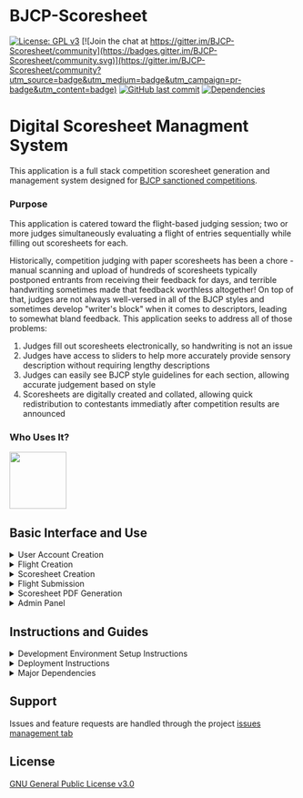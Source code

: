 # BJCP-Scoresheet

[![License: GPL v3](https://img.shields.io/badge/License-GPLv3-blue.svg)](https://www.gnu.org/licenses/gpl-3.0)
[![Join the chat at https://gitter.im/BJCP-Scoresheet/community](https://badges.gitter.im/BJCP-Scoresheet/community.svg)](https://gitter.im/BJCP-Scoresheet/community?utm_source=badge&utm_medium=badge&utm_campaign=pr-badge&utm_content=badge)
[![GitHub last commit](https://img.shields.io/github/last-commit/CIA-Homebrew/BJCP-Scoresheet.svg)](https://github.com/CIA-Homebrew/BJCP-Scoresheet)
[![Dependencies](https://david-dm.org/CIA-Homebrew/BJCP-Scoresheet.svg)](https://david-dm.org/cia-homebrew/BJCP-scoresheet)

# Digital Scoresheet Managment System
This application is a full stack competition scoresheet generation and management system designed for [BJCP sanctioned competitions](https://www.bjcp.org/compcenter.php).

### Purpose
This application is catered toward the flight-based judging session; two or more judges simultaneously evaluating a flight of entries sequentially while filling out scoresheets for each. 

Historically, competition judging with paper scoresheets has been a chore - manual scanning and upload of hundreds of scoresheets typically postponed entrants from receiving their feedback for days, and terrible handwriting sometimes made that feedback worthless altogether! On top of that, judges are not always well-versed in all of the BJCP styles and sometimes develop "writer's block" when it comes to descriptors, leading to somewhat bland feedback. This application seeks to address all of those problems: 
1. Judges fill out scoresheets electronically, so handwriting is not an issue
2. Judges have access to sliders to help more accurately provide sensory description without requiring lengthy descriptions 
3. Judges can easily see BJCP style guidelines for each section, allowing accurate judgement based on style
4. Scoresheets are digitally created and collated, allowing quick redistribution to contestants immediatly after competition results are announced

### Who Uses It?
[<img src="https://github.com/CIA-Homebrew/BJCP-Scoresheet/blob/master/public/images/CANE-ISLAND-ALERS-LOGO_d400.png?raw=true" width="100" height="100">](https://opferm.cialers.org)

## Basic Interface and Use
<details>
<summary>User Account Creation</summary>

* New users accounts can be created by navigating to the app home page and clicking the "Register" link in the navbar
</details>

<details>
<summary>Flight Creation</summary>

* Logged in users can create new flights by clicking the "Add Flight" button on the main screen.
  * Users judging the same flight should enter the same flight number, which should be provided by the competition coordinator
  * It is recommended that users judge flights simultaneously
* Flights cannot be deleted once they have been created
</details>

<details>
<summary>Scoresheet Creation</summary>

* Once a flight has been created, users may add scoresheets to their flight by clicking the "Add Scoresheet" button
* **Entry Number is must be populated for the scoresheet to be saved**
* Users may use the tabs to navigate between various scoresheet sections
  * Flight posision auto-increments as scoresheets are added, however this may be overwritten
  * Once the style and substyle is populated (e.g. "9" and "C"), helpful tooltips on each page will show the BJCP guidelines for the selected style
  * Total score is automatically recalculated when section scores are changed
  * For first round judging, users may select round advancing entries by clicking the "Mini BOS Advance" button at the top of the scoresheet page
  * For final round judging, users may select placed entries by selecting a place option from the dropdown at the top of the scoresheet page
  * If two or more users judging the same entry have different scores, a consensus score may be agreed upon and entered at the top of the page. This score will supercede all judges' scores.
* Once the user has completed filling out the scoresheet, they can return to the flights page by clicking "Back to My Flights"
  * Scoresheets are automatically saved after any change
</details>

<details>
<summary>Flight Submission</summary>

* Once users have completed scoresheets for all entries in a flight and assigned placement / advancement / consensus scores, the flight may be submitted
* **Once a flight has been submitted, it cannot be undone by the user**
  * Admins may undo flight submissions through the admin panel
</details>

<details>
<summary>Scoresheet PDF Generation</summary>

* Scoresheets can be downloaded by the user that created the scoresheet in the "Completed Flights" section
* Scoresheet pdf downloads are only available for entries in completed flights
* All scoresheets in a flight may be downloaded by clicking the "Download All" button
* It is recommended to download all completed scoresheets to the user's local device after completion for data redundancy
</details>

<details>
<summary>Admin Panel</summary>

* Coming soon!
</details>

## Instructions and Guides

<details>
<summary>Development Environment Setup Instructions</summary>

Setting up a development enviroment is relatively easy and only requires node and npm to be set up.
1. Clone the repository to your development machine and run `npm install`
2. Persistent storage management is handled through Sequelize
    * Development environent uses SQLite, which does not require additional database dependency installation
    * **(optional)** Staging environment requires PostgreSQL
        1. Ensure PostgreSQL is installed and running
        2. Create a new database with the name `bjcp-scoresheet`
        3. Create a user with username `user` and password `password` with read/write privileges enabled
    * Run all database migrations by by running `npm run migrate`
    * **(optional)** Create a development admin account by running `npm run seed`
        * Default username is `admin@scoresheets.org`, default password is `password`
        * Standard accounts can be upgraded to admin level accounts by manually writing a query to update the `user_level` db field to a value greater than 0
3. Start development server by running `npm run debug`
    * **(optional)** Start staging server by running `npm run staging`
4. App can be viewed at [http://localhost:3000](http://localhost:3000)
</details>

<details>
<summary>Deployment Instructions</summary>

Currently, the application is set up to be painlessly deployed to Heroku through github integration. Simply fork the repository, connect your Github account, and deploy the master branch. At least one full-time dyno and one webworker is recommended at a minimum for optimal performance.
</details>

<details>
<summary>Major Dependencies</summary>

* [archiver](https://www.npmjs.com/package/archiver) - used to zip scoresheet .pdf files together when user requests more than one download
* [express](https://www.npmjs.com/package/express) - framework used for webserver functionality on back end 
* [passport](https://www.npmjs.com/package/passport) - framework used for secure authentication and session management
* [sequelize](https://www.npmjs.com/package/sequelize) - ORM used for multi-paradigm persistent storage
* [pg](https://www.npmjs.com/package/pg) - Posgres framework for NodeJS
* [sqlite3](https://www.npmjs.com/package/sqlite3) - Sqlite framework for NodeJS
* [puppeteer](https://www.npmjs.com/package/puppeteer) - utilized in headless configuration to generate .pdf scoresheets from html/css templates
</details>

## Support
Issues and feature requests are handled through the project [issues management tab](https://github.com/CIA-Homebrew/BJCP-Scoresheet/issues)

## License
[GNU General Public License v3.0](https://github.com/CIA-Homebrew/BJCP-Scoresheet/blob/master/LICENSE)
